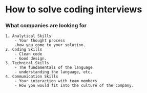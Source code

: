 # How to solve coding interviews

### What companies are looking for

    1. Analytical Skills
        - Your thought process
        -how you come to your solution.
    2. Coding Skills
        - Clean code
        - Good design.
    3. Technical Skills
        - The fundamentals of the language
        - understanding the language, etc.
    4. Communication Skills
        - Your interaction with team members
        - How you would fit into the culture of the company.
